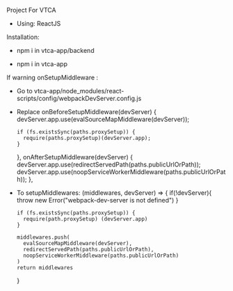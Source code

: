 Project For VTCA 

* Using: ReactJS

Installation:
* npm i in vtca-app/backend

* npm i in vtca-app

If warning onSetupMiddleware :
* Go to vtca-app/node_modules/react-scripts/config/webpackDevServer.config.js

* Replace 
    onBeforeSetupMiddleware(devServer) {
      devServer.app.use(evalSourceMapMiddleware(devServer));

      if (fs.existsSync(paths.proxySetup)) {
        require(paths.proxySetup)(devServer.app);
      }
    },
    onAfterSetupMiddleware(devServer) {
      devServer.app.use(redirectServedPath(paths.publicUrlOrPath));
      devServer.app.use(noopServiceWorkerMiddleware(paths.publicUrlOrPath));
    },

* To
    setupMiddlewares: (middlewares, devServer) => {
      if(!devServer){
        throw new Error("webpack-dev-server is not defined")
      }
  
      if (fs.existsSync(paths.proxySetup)) {
        require(path.proxySetup) (devServer.app)
      }
  
      middlewares.push(
        evalSourceMapMiddleware(devServer),
        redirectServedPath(paths.publicUrlOrPath),
        noopServiceWorkerMiddleware(paths.publicUrlOrPath)
      )
      return middlewares
    }
